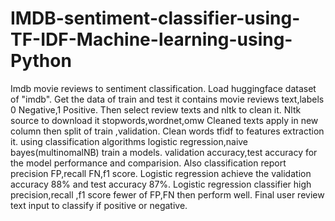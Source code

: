# IMDB-sentiment-classifier-using-TF-IDF-Machine-learning-using-Python
Imdb movie reviews to sentiment classification.
Load huggingface dataset of "imdb".
Get the data of train and test it contains movie reviews text,labels 0 Negative,1 Positive.
Then select review texts and nltk to clean it.
Nltk source to download it stopwords,wordnet,omw 
Cleaned texts apply in new column then split of train ,validation.
Clean words  tfidf to features extraction it.
using classification algorithms logistic regression,naive bayes(multinomalNB) train a models.
validation accuracy,test accuracy for the model performance and comparision.
Also classification report precision FP,recall FN,f1 score.
Logistic regression achieve the validation accuracy 88% and test accuracy 87%.
Logistic regression classifier high precision,recall ,f1 score fewer of FP,FN then perform well.
Final user review text input to classify  if positive or negative.





